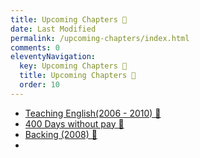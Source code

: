 ```yaml
---
title: Upcoming Chapters 🔏
date: Last Modified
permalink: /upcoming-chapters/index.html
comments: 0
eleventyNavigation:
  key: Upcoming Chapters 🔏
  title: Upcoming Chapters 🔏
  order: 10 
---
```


* [Teaching English(2006 - 2010) 🔏](/upcoming-chapters/english-teaching-japan/)
* [400 Days without pay 🔏](/upcoming-chapters/working-liddso/)
* [Backing (2008) 🔏](/upcoming-chapters/euro-trip-2008/)
* []()